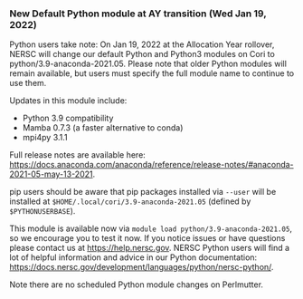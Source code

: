 ### New Default Python module at AY transition (Wed Jan 19, 2022)

Python users take note: On Jan 19, 2022 at the Allocation Year rollover, NERSC 
will change our default Python and Python3 modules on Cori to 
python/3.9-anaconda-2021.05. Please note that older Python modules will remain 
available, but users must specify the full module name to continue to use them.

Updates in this module include:
- Python 3.9 compatibility
- Mamba 0.7.3 (a faster alternative to conda)
- mpi4py 3.1.1

Full release notes are available here: <https://docs.anaconda.com/anaconda/reference/release-notes/#anaconda-2021-05-may-13-2021>.

pip users should be aware that pip packages installed via `--user` will be 
installed at `$HOME/.local/cori/3.9-anaconda-2021.05` (defined by 
`$PYTHONUSERBASE`).

This module is available now via `module load python/3.9-anaconda-2021.05`, so 
we encourage you to test it now. If you notice issues or have questions please 
contact us at <https://help.nersc.gov>. NERSC Python users will find a lot of 
helpful information and advice in our Python documentation: <https://docs.nersc.gov/development/languages/python/nersc-python/>. 

Note there are no scheduled Python module changes on Perlmutter. 

